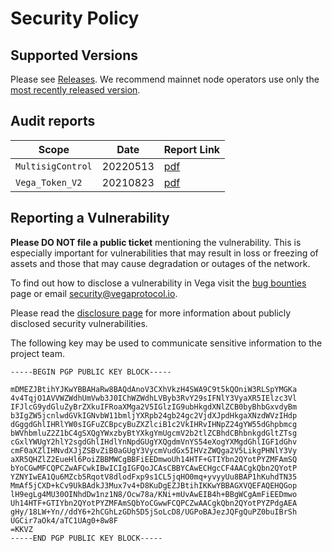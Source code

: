 # Security Policy

## Supported Versions

Please see [Releases](https://github.com/vegaprotocol/vega/releases). We recommend mainnet node operators use only the [most recently released version](https://github.com/vegaprotocol/vega/releases/latest).

## Audit reports

| Scope | Date | Report Link |
| ------- | ------- | ----------- |
| `MultisigControl` | 20220513 | [pdf](https://github.com/vegaprotocol/MultisigControl/blob/develop/audit/2022-05-23_MultiSigControl_Decentralised_Limits_v2-0.pdf.pdf) |
| `Vega_Token_V2` | 20210823 | [pdf](https://github.com/vegaprotocol/Vega_Token_V2/tree/main/audit/2021-08-23_ERC20_Vesting.pdf)

## Reporting a Vulnerability

**Please DO NOT file a public ticket** mentioning the vulnerability. This is especially important for vulnerabilities that may result in loss or freezing of assets and those that may cause degradation or outages of the network.

To find out how to disclose a vulnerability in Vega visit the [bug bounties](https://vega.xyz/bug-bounties) page or email security@vegaprotocol.io. 

Please read the [disclosure page](https://github.com/vegaprotocol/vega/security/advisories?state=published) for more information about publicly disclosed security vulnerabilities.

The following key may be used to communicate sensitive information to the project team.


```
-----BEGIN PGP PUBLIC KEY BLOCK-----

mDMEZJBtihYJKwYBBAHaRw8BAQdAnoV3CXhVkzH4SWA9C9t5kQOniW3RLSpYMGKa
4v4TqjO1AVVWZWdhUmVwb3J0IChWZWdhLVByb3RvY29sIFNlY3VyaXR5IElzc3Vl
IFJlcG9ydGluZyBrZXkuIFRoaXMga2V5IGlzIG9ubHkgdXNlZCB0byBhbGxvdyBm
b3IgZW5jcnlwdGVkIGNvbW11bmljYXRpb24gb24gc2VjdXJpdHkgaXNzdWVzIHdp
dGggdGhlIHRlYW0sIGFuZCBpcyBuZXZlciB1c2VkIHRvIHNpZ24gYW55dGhpbmcg
bWVhbmluZ2Z1bC4gSXQgYWxzbyBtYXkgYmUgcmV2b2tlZCBhdCBhbnkgdGltZTsg
cGxlYWUgY2hlY2sgdGhlIHdlYnNpdGUgYXQgdmVnYS54eXogYXMgdGhlIGF1dGhv
cmF0aXZlIHNvdXJjZSBvZiB0aGUgY3VycmVudGx5IHVzZWQga2V5LikgPHNlY3Vy
aXR5QHZlZ2EueHl6PoiZBBMWCgBBFiEEDmwoUh14HTF+GTIYbn2QYotPYZMFAmSQ
bYoCGwMFCQPCZwAFCwkIBwICIgIGFQoJCAsCBBYCAwECHgcCF4AACgkQbn2QYotP
YZNYIwEA1Qu6MZcb5RqotV8dlodFxp9s1CL5jqHO0mq+yvyyUu8BAP1hKuhdTN35
MmAf5jCXD+kCv9UkBAdkJ3Mux7v4+D8KuDgEZJBtihIKKwYBBAGXVQEFAQEHQGop
lH9egLg4MU30OINhdDw1nz1N8/Ocw78a/KNi+mUvAwEIB4h+BBgWCgAmFiEEDmwo
Uh14HTF+GTIYbn2QYotPYZMFAmSQbYoCGwwFCQPCZwAACgkQbn2QYotPYZPdgAEA
gHy/18LW+Yn//ddY6+2hCGhLzGDh5D5jSoLcD8/UGPoBAJezJQFgQuPZ0buIBrSh
UGCir7aOk4/aTC1UAg0+8w8F
=KKVZ
-----END PGP PUBLIC KEY BLOCK-----
```
